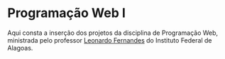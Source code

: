# Programação Web I

Aqui consta a inserção dos projetos da disciplina de Programação Web, ministrada pelo professor <a href="https://github.com/leofernandesmo">Leonardo Fernandes</a> do Instituto Federal de Alagoas.
